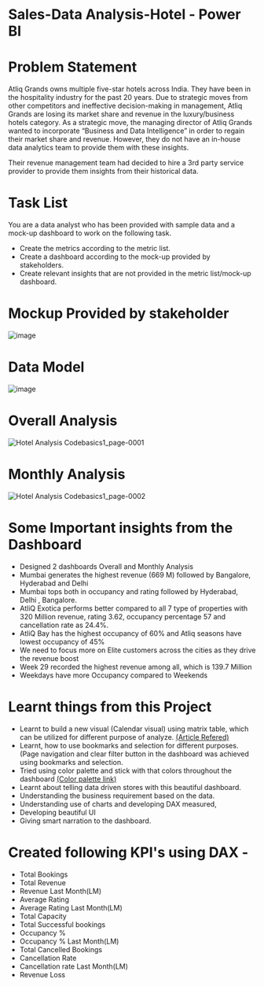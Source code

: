 # Sales-Data Analysis-Hotel - Power BI

# Problem Statement
Atliq Grands owns multiple five-star hotels across India. They have been in the hospitality industry for the past 20 years. Due to strategic moves from other competitors and ineffective decision-making in management, Atliq Grands are losing its market share and revenue in the luxury/business hotels category. As a strategic move, the managing director of Atliq Grands wanted to incorporate “Business and Data Intelligence” in order to regain their market share and revenue. However, they do not have an in-house data analytics team to provide them with these insights.

Their revenue management team had decided to hire a 3rd party service provider to provide them insights from their historical data.

# Task List
You are a data analyst who has been provided with sample data and a mock-up dashboard to work on the following task.

- Create the metrics according to the metric list.
- Create a dashboard according to the mock-up provided by stakeholders.
- Create relevant insights that are not provided in the metric list/mock-up dashboard.

# Mockup Provided by stakeholder

![image](https://user-images.githubusercontent.com/114512832/196051872-01b02cf6-e4e3-4b5e-8703-9ad0dec3426a.png)


# Data Model

![image](https://user-images.githubusercontent.com/114512832/196050626-46a8cf29-0376-4b4f-bef1-b841e176dbfa.png)


# Overall Analysis

![Hotel Analysis Codebasics1_page-0001](https://user-images.githubusercontent.com/114512832/196265240-a7990e4f-42d3-4667-9124-a77a681f4c51.jpg)

# Monthly Analysis

![Hotel Analysis Codebasics1_page-0002](https://user-images.githubusercontent.com/114512832/196265275-a8cc1996-0efe-4351-b991-65ad9959a696.jpg)

# Some Important insights from the Dashboard

- Designed 2 dashboards Overall and Monthly Analysis
- Mumbai generates the highest revenue (669 M) followed by Bangalore, Hyderabad and Delhi
- Mumbai tops both in occupancy and rating followed by Hyderabad, Delhi , Bangalore.
- AtliQ Exotica performs better compared to all 7 type of properties with 320 Million revenue, rating 3.62, occupancy percentage 57 and cancellation rate as 24.4%.
- AtliQ Bay has the highest occupancy of 60% and Atliq seasons have lowest occupancy of 45%
- We need to focus more on Elite customers across the cities as they drive the revenue boost
- Week 29 recorded the highest revenue among all, which is 139.7 Million
- Weekdays have more Occupancy compared to Weekends


# Learnt things from this Project
- Learnt to build a new visual (Calendar visual) using matrix table, which can be utilized for different purpose of analyze. [(Article Refered)](https://www.linkedin.com/pulse/calendar-matrix-syed-ahmed-ali/?trackingId=VgyLpo%2BYxVRs8tD03PXcPQ%3D%3D)
- Learnt, how to use bookmarks and selection for different purposes. (Page navigation and clear filter button in the dashboard was achieved using bookmarks and selection.
- Tried using color palette and stick with that colors throughout the dashboard [(Color palette link)](https://colorhunt.co/palette/06113cff8c32ddddddeeeeee)
- Learnt about telling data driven stores with this beautiful dashboard.
- Understanding the business requirement based on the data.
- Understanding use of charts and developing DAX measured,
- Developing beautiful UI
- Giving smart narration to the dashboard.


# Created following KPI's using DAX -

- Total Bookings
- Total Revenue
- Revenue Last Month(LM)
- Average Rating
- Average Rating Last Month(LM)
- Total Capacity
- Total Successful bookings
- Occupancy %
- Occupancy % Last Month(LM)
- Total Cancelled Bookings
- Cancellation Rate
- Cancellation rate Last Month(LM)
- Revenue Loss



